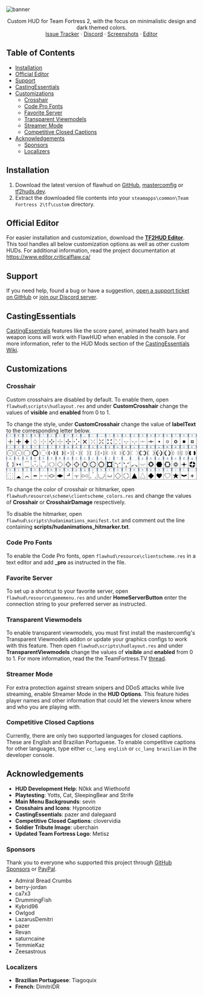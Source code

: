 <!-- TITLE -->
![banner](https://user-images.githubusercontent.com/6818236/123499065-fba2e480-d601-11eb-96e4-e0879c7b2fbd.png)
<p align="center">
  <p align="center">
    Custom HUD for Team Fortress 2, with the focus on minimalistic design and dark themed colors.
    <br />
    <a href="https://github.com/CriticalFlaw/flawhud/issues">Issue Tracker</a>
    ·
    <a href="https://discord.gg/hTdtK9vBhE">Discord</a>
    ·
    <a href="https://imgur.com/a/0whDjXr">Screenshots</a>
    ·
    <a href="https://github.com/CriticalFlaw/TF2HUD.Editor/releases/latest">Editor</a>
  </p>
</p>

<!-- TABLE OF CONTENTS -->
## Table of Contents
- [Installation](#installation)
- [Official Editor](#official-editor)
- [Support](#support)
- [CastingEssentials](#castingessentials)
- [Customizations](#customizations)
  - [Crosshair](#crosshair)
  - [Code Pro Fonts](#code-pro-fonts)
  - [Favorite Server](#favorite-server)
  - [Transparent Viewmodels](#transparent-viewmodels)
  - [Streamer Mode](#streamer-mode)
  - [Competitive Closed Captions](#competitive-closed-captions)
- [Acknowledgements](#acknowledgements)
  - [Sponsors](#sponsors)
  - [Localizers](#localizers)

<!-- INSTALLATION -->
## Installation
1. Download the latest version of flawhud on [GitHub][download-link], [mastercomfig](https://mastercomfig.com/huds/page/flawhud/) or [tf2huds.dev](https://tf2huds.dev/hud/FlawHUD).
2. Extract the downloaded file contents into your `steamapps\common\Team Fortress 2\tf\custom` directory.

<!-- HUD EDITOR -->
## Official Editor
For easier installation and customization, download the [**TF2HUD Editor**][editor-link]. This tool handles all below customization options as well as other custom HUDs. For additional information, read the project documentation at https://www.editor.criticalflaw.ca/

<!-- SUPPORT -->
## Support
If you need help, found a bug or have a suggestion, [open a support ticket on GitHub][issues-link] or [join our Discord server][discord-link].

<!-- CASTINGESSENTIALS -->
## CastingEssentials
[CastingEssentials][ce-release] features like the score panel, animated health bars and weapon icons will work with FlawHUD when enabled in the console. For more information, refer to the HUD Mods section of the [CastingEssentials Wiki][ce-wiki].

<!-- CUSTOMIZATIONS -->
## Customizations

### Crosshair
Custom crosshairs are disabled by default. To enable them, open `flawhud\scripts\hudlayout.res` and under **CustomCrosshair** change the values of **visible** and **enabled** from 0 to 1.

To change the style, under **CustomCrosshair** change the value of **labelText** to the corresponding letter below.
![banner](https://raw.githubusercontent.com/Hypnootize/TF2-Hud-Crosshairs/master/crosshairs/TF2Crosshairs.png)

To change the color of crosshair or hitmarker, open `flawhud\resource\scheme\clientscheme_colors.res` and change the values of **Crosshair** or **CrosshairDamage** respectively.

To disable the hitmarker, open `flawhud\scripts\hudanimations_manifest.txt` and comment out the line containing **scripts/hudanimations_hitmarker.txt**.

### Code Pro Fonts
To enable the Code Pro fonts, open `flawhud\resource\clientscheme.res` in a text editor and add **_pro** as instructed in the file.

### Favorite Server
To set up a shortcut to your favorite server, open `flawhud\resource\gamemenu.res` and under **HomeServerButton** enter the connection string to your preferred server as instructed.

### Transparent Viewmodels
To enable transparent viewmodels, you must first install the mastercomfig's Transparent Viewmodels addon or update your graphics configs to work with this feature. Then open `flawhud\scripts\hudlayout.res` and under **TransparentViewmodels** change the values of **visible** and **enabled** from 0 to 1. For more information, read the the TeamFortress.TV [thread][tftv-link].

### Streamer Mode
For extra protection against stream snipers and DDoS attacks while live streaming, enable Streamer Mode in the **HUD Options**. This feature hides player names and other information that could let the viewers know where and who you are playing with.

### Competitive Closed Captions
Currently, there are only two supported languages for closed captions. These are English and Brazilian Portuguese. To enable competitive captions for other languages, type either `cc_lang english` or `cc_lang brazilian` in the developer console.

<!-- ACKNOWLEDGEMENTS -->
## Acknowledgements
* **HUD Development Help**: N0kk and Wiethoofd
* **Playtesting**: Yotts, Cat, SleepingBear and Strife
* **Main Menu Backgrounds**: sevin
* **Crosshairs and Icons**: Hypnootize
* **CastingEssentials**: pazer and dalegaard
* **Competitive Closed Captions**: clovervidia
* **Soldier Tribute Image**: uberchain
* **Updated Team Fortress Logo**: Metisz

<!-- SPONSORS -->
### Sponsors
Thank you to everyone who supported this project through [GitHub Sponsors][sponsors-link] or [PayPal][paypal-link].
* Admiral Bread Crumbs
* berry-jordan
* ca7x3
* DrummingFish
* Kybrid96
* Owlgod
* LazarusDemitri
* pazer
* Revan
* saturncaine
* TemmieKaz
* Zeesastrous

<!-- LOCALIZERS -->
### Localizers
* **Brazilian Portuguese**: Tiagoquix
* **French**: DimitriDR

<!-- LINKS -->
[download-link]: https://github.com/CriticalFlaw/flawhud/archive/refs/heads/master.zip
[crosshairs-link]: https://raw.githubusercontent.com/Hypnootize/TF2-Hud-Crosshairs/master/crosshairs/TF2Crosshairs.png
[paypal-link]: https://www.paypal.com/donate?business=8BHEWCPRMDDEJ&item_name=FlawHUD+Donation
[tftv-link]: https://www.teamfortress.tv/21928/transparent-viewmodels-in-any-hud
[ce-release]: https://github.com/dalegaard/CastingEssentials/releases/latest
[ce-wiki]: https://github.com/PazerOP/CastingEssentials/wiki/HUD-Mods
[sponsors-link]: https://github.com/sponsors/CriticalFlaw
[editor-link]: https://github.com/CriticalFlaw/TF2HUD.Editor/releases/latest
[issues-link]: https://github.com/CriticalFlaw/flawhud/issues
[discord-link]: https://discord.gg/hTdtK9vBhE
